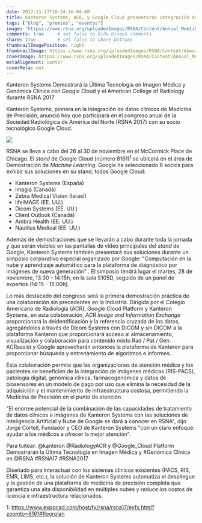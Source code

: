 ```yaml
---
date: 2017-11-17T10:24:16-04:00
title: Kanteron Systems, ACR, y Google Cloud presentarán integración de imagen médica y genómica en RSNA 2017
tags: ["blog", "premios", "eventos"]
image: "httpss://www.rsna.org/uploadedImages/RSNA/Content/Annual_Meeting/2017/Exhibitor_Assets/RSNA-2017-Logo-with-Dates.png"
comments: true     # set false to hide Disqus comments
share: true        # set false to share buttons
thumbnailImagePosition: right
thumbnailImage: httpss://www.rsna.org/uploadedImages/RSNA/Content/Annual_Meeting/2017/Exhibitor_Assets/RSNA-2017-Logo-with-Dates.png
coverImage: httpss://www.rsna.org/uploadedImages/RSNA/Content/Annual_Meeting/2017/Exhibitor_Assets/RSNA-2017-Logo-with-Dates.png
metaAlignment: center
coverMeta: out
---
```


Kanteron Systems Demostrará la Última Tecnología en Imagen Médica y Genómica Clínica con Google Cloud y el American College of Radiology durante RSNA 2017

<!--more-->

Kanteron Systems, pionera en la integración de datos clínicos de Medicina de Precisión, anunció hoy que participará en el congreso anual de la Sociedad Radiológica de América del Norte (RSNA 2017) con su socio tecnológico Google Cloud.

![ ](httpss://farm5.staticflickr.com/4572/24911376088_c2dfb3cc70_k.jpg  "Stand de Google-Kanteron en RSNA 2017")

RSNA se lleva a cabo del 26 al 30 de noviembre en el McCormick Place de Chicago. El *stand* de Google Cloud (número 8161)<sup>[1](#footnote1)</sup> se ubicará en el área de Demostración de *Machine Learning*. Google ha seleccionado 8 socios para exhibir sus soluciones en su stand, todos Google Cloud:

- Kanteron Systems (España)
- Imagia (Canadá)
- Zebra Medical Vision (Israel)
- lifeiMAGE (EE. UU.)
- Dicom Systems (EE. UU.)
- Client Outlook (Canadá)
- Ambra Health (EE. UU.)
- Nautilus Medical (EE. UU.)

Además de demostraciones que se llevarán a cabo durante toda la jornada y que serán visibles en las pantallas de vídeo principales del *stand* de Google, Kanteron Systems también presentará sus soluciones durante un simposio corporativo especial organizado por Google: "Computación en la nube y aprendizaje automático para la plataforma de diagnóstico por imágenes de nueva generación" . El simposio tendrá lugar el martes, 28 de noviembre, 13:30 - 14:15h, en la sala S105D, seguido de un panel de expertos (14:15 - 15:00h).

Lo más destacado del congreso será la primera demostración práctica de una colaboración sin precedentes en la industria. Dirigida por el Colegio Americano de Radiología (ACR), Google Cloud Platform y Kanteron Systems, en esta colaboración, *ACR Image and Information Exchange* proporcionará la deidentificación y la referencia cruzada de los datos, agregándolos a través de Dicom Systems con DICOM y sin DICOM a la plataforma Kanteron que proporcionará acceso al almacenamiento, visualización y colaboración para contenido mixto Rad / Pat / Gen. ACRassist y Google aprovecharán entonces la plataforma de Kanteron para proporcionar búsqueda y entrenamiento de algoritmos e informes.

Esta colaboración permite que las organizaciones de atención médica y los pacientes se beneficien de la integración de imágenes médicas (RIS-PACS), patología digital, genómica clínica, farmacogenómica y datos de biosensores en un modelo de pago por uso que elimina la necesidad de la adquisición y el mantenimiento de infraestructura costosa, permitiendo la Medicina de Precisión en el punto de atención.

"El enorme potencial de la combinación de las capacidades de tratamiento de datos clínicos e imágenes de Kanteron Systems con las soluciones de Inteligencia Artificial y Nube de Google se dará a conocer en RSNA", dijo Jorge Cortell, Fundador y CEO de Kanteron Systems "con un claro enfoque: ayudar a los médicos a ofrecer la mejor atención".

Para tuitear: @kanteron @RadiologyACR y @Google_Cloud Platform Demostrarán la Última Tecnología en Imagen Médica y #Genómica Clínica en @RSNA #RSNA17 #RSNA2017

Diseñado para interactuar con los sistemas clínicos existentes (PACS, RIS, EMR, LIMS, etc.), la solución de Kanteron Systems automatiza el despliegue y la gestión de una plataforma de medicina de precisión completa que garantiza una alta disponibilidad en múltiples nubes y reduce los costos de licencia e infraestructura relacionados.

<a name="footnote1">1</a>: https://www.expocad.com/host/fx/rsna/rsna17/exfx.html?zoomto=8161#floorplan  